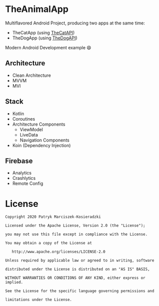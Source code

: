 # TheAnimalApp

Multiflavored Android Project, producing two apps at the same time:
- TheCatApp (using [TheCatAPI](https://thecatapi.com/))
- TheDogApp (using [TheDogAPI](https://thecatapi.com/))

Modern Android Development example :smile:

## Architecture
- Clean Architecture
- MVVM
- MVI

## Stack
- Kotlin
- Coroutines
- Architecture Components
    * ViewModel
    * LiveData
    * Navigation Components
- Koin (Dependency Injection)

## Firebase
- Analytics
- Crashlytics
- Remote Config

# License

    Copyright 2020 Patryk Marciszek-Kosieradzki

    Licensed under the Apache License, Version 2.0 (the "License");

    you may not use this file except in compliance with the License.

    You may obtain a copy of the License at

       http://www.apache.org/licenses/LICENSE-2.0

    Unless required by applicable law or agreed to in writing, software

    distributed under the License is distributed on an "AS IS" BASIS,

    WITHOUT WARRANTIES OR CONDITIONS OF ANY KIND, either express or implied.

    See the License for the specific language governing permissions and

    limitations under the License.
